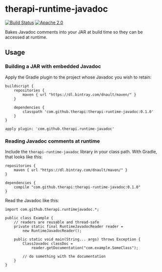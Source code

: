 # therapi-runtime-javadoc

[![Build Status](https://travis-ci.org/dnault/therapi-runtime-javadoc.svg?branch=master)](https://travis-ci.org/dnault/therapi-runtime-javadoc)
[![Apache 2.0](https://img.shields.io/github/license/dnault/therapi-runtime-javadoc.svg)](http://www.apache.org/licenses/LICENSE-2.0)


Bakes Javadoc comments into your JAR at build time so they can be accessed at runtime.

## Usage

### Building a JAR with embedded Javadoc

Apply the Gradle plugin to the project whose Javadoc you wish to retain:

    buildscript {
        repositories {    
            maven { url "https://dl.bintray.com/dnault/maven/" }
        }

        dependencies {
            classpath 'com.github.therapi:therapi-runtime-javadoc:0.1.0'
        }
    }

    apply plugin: 'com.github.therapi.runtime-javadoc'


### Reading Javadoc comments at runtime

Include the `therapi-runtime-javadoc` library in your class path. With Gradle, that looks like this:

    repositories {    
        maven { url "https://dl.bintray.com/dnault/maven/" }
    }

    dependencies {
        compile "com.github.therapi:therapi-runtime-javadoc:0.1.0"
    }

Read the Javadoc like this:

    import com.github.therapi.runtimejavadoc.*;

    public class Example {
        // readers are reusable and thread-safe
        private static final RuntimeJavadocReader reader =
            new RuntimeJavadocReader();

        public static void main(String... args) throws Exception {
            ClassJavadoc classDoc =
                reader.getDocumentation("com.example.SomeClass");
                
            // do something with the documentation
        }
    }

